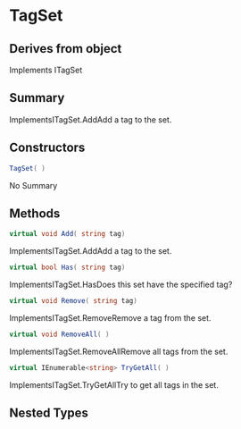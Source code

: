 # TagSet

## Derives from object
Implements ITagSet

## Summary

ImplementsITagSet.AddAdd a tag to the set.
## Constructors

```c#
TagSet( ) 
```
No Summary
## Methods

```c#
virtual void Add( string tag) 
```
ImplementsITagSet.AddAdd a tag to the set.
```c#
virtual bool Has( string tag) 
```
ImplementsITagSet.HasDoes this set have the specified tag?
```c#
virtual void Remove( string tag) 
```
ImplementsITagSet.RemoveRemove a tag from the set.
```c#
virtual void RemoveAll( ) 
```
ImplementsITagSet.RemoveAllRemove all tags from the set.
```c#
virtual IEnumerable<string> TryGetAll( ) 
```
ImplementsITagSet.TryGetAllTry to get all tags in the set.
## Nested Types

